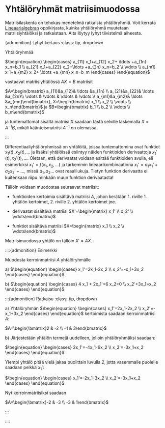 # Yhtälöryhmät matriisimuodossa

Matriisilaskenta on tehokas menetelmä ratkaista yhtälöryhmiä. Voit kerrata [Lineaarialgebran](https://luma-lapinamk.github.io/minna-lineaarialgebra/yhtaloryhmat.html) oppikirjasta, kuinka yhtälöryhmä muutetaan matriisiyhtälöksi ja ratkaistaan. Alta löytyy lyhyt tiivistelmä aiheesta.

{admonition} Lyhyt kertaus
:class: tip, dropdown

Yhtälöryhmää

$\begin{equation} \begin{cases}
a_{11} x_1+a_{12} x_2+ \ldots +a_{1n} x_n=b_1 \\
a_{21} x_1+a_{22} x_2+\ldots +a_{2n} x_n=b_2 \\
\vdots \\
a_{m1} x_1+a_{m2} x_2+ \ldots +a_{mn} x_n=b_m \end{cases} \end{equation}$

vastaavat matriisiyhtälössä $AX=B$ matriisit

$A=\begin{bmatrix} a_{11}&a_{12}& \ldots &a_{1n} \\ a_{21}&a_{22}& \ldots &a_{2n}\\ \vdots & \vdots & \ddots & \vdots \\ a_{m1}&a_{m2}& \ldots &a_{mn}\end{bmatrix}, X=\begin{bmatrix} x_1 \\ x_2 \\ \vdots \\ x_n\end{bmatrix}$ ja $B=\begin{bmatrix} b_1 \\ b_2 \\ \vdots \\ b_m\end{bmatrix}$

ja tuntemattomat sisältä matriisi $X$ saadaan tästä selville laskemalla $X=A^{-1}B$, mikäli käänteismatriisi $A^{-1}$ on olemassa.

:::

Differentiaaliyhtälöryhmissä on yhtälöitä, joissa tuntemattomina ovat funktiot $x_1(t), x_2(t), \dots$ ja lisäksi yhtälöissä esiintyy näiden funktioiden derivaattoja $x_1'(t), x_2'(t), \dots$. Oletaan, että derivaatat voidaan esittää funktioiden avulla, eli esimerkiksi $x_1'=f(x_1, x_2, \dots)$ ja tarkemmin lineaarikombinaationa $x_1'= a_1 x_1'+a_2 x_2' + \dots$, missä $a_1, a_2 \dots$ ovat reaalilukuja. Tietyn funktion derivaatta ei kuitenkaan riipu minkään muun funktion derivaatasta!

Tällöin voidaan muodostaa seuraavat matriisit:

- funktioiden kertoimia sisältävä matriisi $A$, johon kerätään 1. riville 1. yhtälön kertoimet, 2. riville 2. yhtälön kertoimet jne.

- derivaatat sisältävä matriisi $X'=\begin{matrix} x_1' \\ x_2' \\ \vdots\end{bmatrix}$ 

- funktiot sisältävä matriisi $X=\begin{matrix} x_1 \\ x_2 \\ \vdots\end{bmatrix}$

Matriisimuodossa yhtälö on tällöin $X'=AX$.

::::{admonition} Esimerkki

Muodosta kerroinmatriisi $A$ yhtälöryhmälle

a) $\begin{equation} \begin{cases} x_1'=2x_1-2x_2 \\ x_2'=-x_1+3x_2 \end{cases} \end{equation}$

b) $\begin{equation} \begin{cases} 4 x_1 + 2x_1'+6 x_2=0 \\ x_2'+3x_1=x_2 \end{cases} \end{equation}$

:::{admonition} Ratkaisu
:class: tip, dropdown

a) Yhtälöryhmän $\begin{equation} \begin{cases} x_1'=2x_1-2x_2 \\ x_2'=-x_1+3x_2 \end{cases} \end{equation}$ kertoimista saadaan kerroinmatriisi $A$:

$A=\begin{\bmatrix}2 & -2 \\ -1 & 3\end{bmatrix}$

b) Järjestetään yhtälön termejä uudelleen, jolloin yhtälöryhmäksi saadaan:

$\begin{equation} \begin{cases} 2x_1'=-4x_1-6x_2 \\ x_2'=-3x_1+x_2 \end{cases} \end{equation}$

Ylempi yhtälö pitää vielä jakaa puolittain luvulla 2, jotta vasemmalle puolelle saadaan pelkkä $x_1'$:

$\begin{equation} \begin{cases} x_1'=-2x_1-3x_2 \\ x_2'=-3x_1+x_2 \end{cases} \end{equation}$

Nyt kerroinmatriisiksi saadaan

$A=\begin{\bmatrix}-2 & -3 \\ -3 & 1\end{bmatrix}$

:::

::::